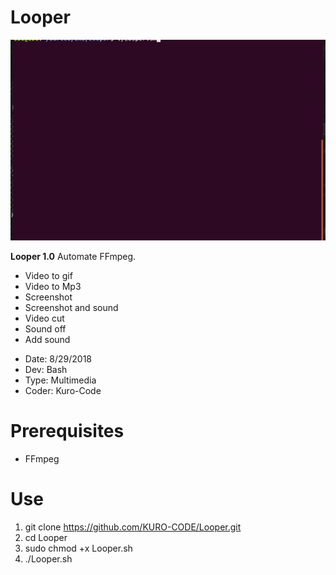 # Looper

![LOOPER.gif](https://github.com/KURO-CODE/Looper/blob/master/LOOPER.gif)

**Looper 1.0**
Automate FFmpeg.
+ Video to gif
+ Video to Mp3
+ Screenshot
+ Screenshot and sound
+ Video cut
+ Sound off
+ Add sound
 
* Date: 8/29/2018
* Dev: Bash
* Type: Multimedia
* Coder: Kuro-Code

# Prerequisites #

* FFmpeg

# Use # 

1. git clone https://github.com/KURO-CODE/Looper.git
2. cd Looper
3. sudo chmod +x Looper.sh
4. ./Looper.sh

